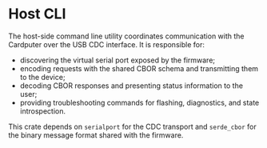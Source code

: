# Host CLI

The host-side command line utility coordinates communication with the Cardputer over the USB CDC interface. It is responsible for:

- discovering the virtual serial port exposed by the firmware;
- encoding requests with the shared CBOR schema and transmitting them to the device;
- decoding CBOR responses and presenting status information to the user;
- providing troubleshooting commands for flashing, diagnostics, and state introspection.

This crate depends on `serialport` for the CDC transport and `serde_cbor` for the binary message format shared with the firmware.
